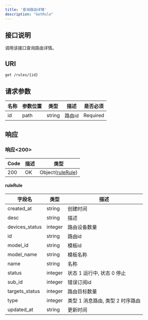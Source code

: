 ```yaml
---
title: '查询路由详情'
description: "GetRule"
---
```

## 接口说明
调用该接口查询路由详情。

## URI

```
get /rules/{id}
```

## 请求参数

| 名称 | 参数位置 | 类型 | 描述 |  是否必须 |
| ---- | ---------- | ----------- | ----------- | ----------- |    
| id | path | string | 路由id |  Required | 

## 响应


### 响应<200>
| Code | 描述 | 类型 |
| ---- | ----------- | ------ | 
| 200 | OK | Object([ruleRule](#ruleRule)) |

#### ruleRule

| 字段名 | 类型 | 描述 |
| ---- | ---- | ----------- | 
| created_at | string | 创建时间 | 
| desc | string | 描述 | 
| devices_status | integer | 路由设备数量 | 
| id | string | 路由id | 
| model_id | string | 模板id | 
| model_name | string | 模板名称 | 
| name | string | 名称 | 
| status | integer | 状态 1 运行中, 状态 0 停止 | 
| sub_id | integer | 错误订阅id | 
| targets_status | integer | 路由目标数量 | 
| type | integer | 类型 1 消息路由, 类型 2 时序路由 | 
| updated_at | string | 更新时间 |







